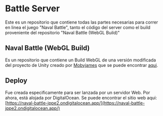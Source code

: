 # Battle Server

Este es un repositorio que contiene todas las partes necesarias para correr en linea el juego "Naval Battle", tanto el código del server como el build proveniente del repositorio "Naval Battle (WebGL Build)"

## Naval Battle (WebGL Build)

Es un repositorio que contiene un Build WebGL de una versión modificada del proyecto de Unity creado por [Mobyjames](https://github.com/mobyjames) que se puede encontrar [aqui](https://github.com/mobyjames/naval-battle-client).

## Deploy

Fue creada especificamente para ser lanzada por un servidor Web. Por ahora, está alojada por DigitalOcean. Se puede encontrar el sitio web aqui:\
[https://naval-battle-jppe2.ondigitalocean.app/](https://naval-battle-jppe2.ondigitalocean.app/)